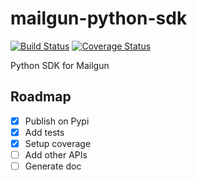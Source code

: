 # mailgun-python-sdk

[![Build Status](https://travis-ci.org/m-vdb/mailgun-python-sdk.svg?branch=master)](https://travis-ci.org/m-vdb/mailgun-python-sdk)
[![Coverage Status](https://coveralls.io/repos/github/m-vdb/mailgun-python-sdk/badge.svg?branch=master)](https://coveralls.io/github/m-vdb/mailgun-python-sdk?branch=master)

Python SDK for Mailgun


## Roadmap

- [x] Publish on Pypi
- [x] Add tests
- [x] Setup coverage
- [ ] Add other APIs
- [ ] Generate doc
